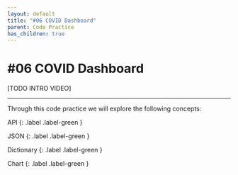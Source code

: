 ```yaml
---
layout: default
title: "#06 COVID Dashboard"
parent: Code Practice
has_children: true
---
```


# #06 COVID Dashboard


[TODO INTRO VIDEO]

---

Through this code practice we will explore the following concepts:

API
{: .label .label-green }

JSON
{: .label .label-green }

Dictionary
{: .label .label-green }

Chart
{: .label .label-green }

